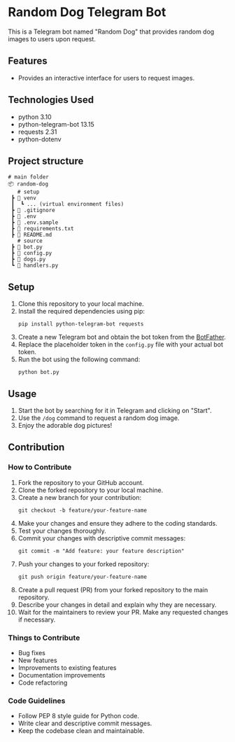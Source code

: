 # Random Dog Telegram Bot

This is a Telegram bot named "Random Dog" that provides random dog images to users upon request.

## Features

- Provides an interactive interface for users to request images.

## Technologies Used

- python 3.10
- python-telegram-bot 13.15
- requests 2.31
- python-dotenv

## Project structure

```
# main folder
📦 random-dog
   # setup
 ┣ 📂 venv
 ┃  ┗ ... (virtual environment files)
 ┣ 📜 .gitignore
 ┣ 📜 .env
 ┣ 📜 .env.sample
 ┣ 📜 requirements.txt
 ┣ 📜 README.md
   # source
 ┣ 📜 bot.py
 ┣ 📜 config.py
 ┣ 📜 dogs.py
 ┗ 📜 handlers.py
```

## Setup

1. Clone this repository to your local machine.
2. Install the required dependencies using pip:
   ```
   pip install python-telegram-bot requests
   ```
3. Create a new Telegram bot and obtain the bot token from the [BotFather](https://core.telegram.org/bots#6-botfather).
4. Replace the placeholder token in the `config.py` file with your actual bot token.
5. Run the bot using the following command:
   ```
   python bot.py
   ```

## Usage

1. Start the bot by searching for it in Telegram and clicking on "Start".
2. Use the `/dog` command to request a random dog image.
3. Enjoy the adorable dog pictures!

## Contribution

### How to Contribute

1. Fork the repository to your GitHub account.
2. Clone the forked repository to your local machine.
3. Create a new branch for your contribution:
   ```
   git checkout -b feature/your-feature-name
   ```
4. Make your changes and ensure they adhere to the coding standards.
5. Test your changes thoroughly.
6. Commit your changes with descriptive commit messages:
   ```
   git commit -m "Add feature: your feature description"
   ```
7. Push your changes to your forked repository:
   ```
   git push origin feature/your-feature-name
   ```
8. Create a pull request (PR) from your forked repository to the main repository.
9. Describe your changes in detail and explain why they are necessary.
10. Wait for the maintainers to review your PR. Make any requested changes if necessary.

### Things to Contribute

- Bug fixes
- New features
- Improvements to existing features
- Documentation improvements
- Code refactoring

### Code Guidelines

- Follow PEP 8 style guide for Python code.
- Write clear and descriptive commit messages.
- Keep the codebase clean and maintainable.
